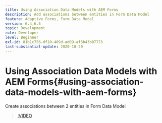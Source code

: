 ```yaml
---
title: Using Association Data Models with AEM Forms
description: Add associations between entities in Form Data Model
feature: Adaptive Forms, Form Data Model
version: 6.4,6.5
topic: Development
role: Developer
level: Beginner
exl-id: 81b1c756-df10-409d-ad09-af3b43b07773
last-substantial-update: 2020-10-20
---
```

# Using Association Data Models with AEM Forms{#using-association-data-models-with-aem-forms}

Create associations between 2 entities in Form Data Model

>[!VIDEO](https://video.tv.adobe.com/v/17737?quality=12&learn=on)
